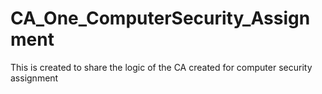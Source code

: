 # CA_One_ComputerSecurity_Assignment
This is created to  share the logic of the CA created for computer security assignment
